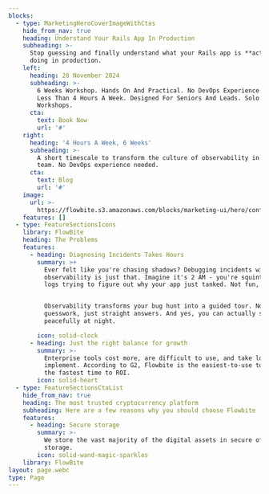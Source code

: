 ```yaml
---
blocks:
  - type: MarketingHeroCoverImageWithCtas
    hide_from_nav: true
    heading: Understand Your Rails App In Production
    subheading: >-
      Stop guessing and finally understand what your Rails app is **actually**
      doing in production.
    left:
      heading: 28 November 2024
      subheading: >-
        6 Weeks Workshop. Hands On And Practical. No DevOps Experience Needed.
        Less Than 4 Hours A Week. Designed For Seniors And Leads. Solo Or Team
        Workshops.
      cta:
        text: Book Now
        url: '#'
    right:
      heading: '4 Hours A Week, 6 Weeks'
      subheading: >-
        A short timescale to transform the culture of observability in your
        team. No DevOps experience needed.
      cta:
        text: Blog
        url: '#'
    image:
      url: >-
        https://flowbite.s3.amazonaws.com/blocks/marketing-ui/hero/conference-speaker.jpg
    features: []
  - type: FeatureSectionsIcons
    library: FlowBite
    heading: The Problems
    features:
      - heading: Diagnosing Incidents Takes Hours
        summary: >+
          Ever felt like you're chasing shadows? Debugging incidents without
          observability is just that. Imagine it's 2 AM - you're squinting at
          logs trying to figure out why your app just tanked. Not fun, right?


          Observability transforms your bug hunt into a guided tour. No more
          guesswork, just straight answers. And yes, you can actually sleep
          peacefully at night.

        icon: solid-clock
      - heading: Just the right balance for growth
        summary: >-
          Enterprise tools cost more, are difficult to use, and take longer to
          implement. According to G2, Flowbite is the easiest-to-use tool, with
          the fastest time to ROI.
        icon: solid-heart
  - type: FeatureSectionsCtaList
    hide_from_nav: true
    heading: The most trusted cryptocurrency platform
    subheading: Here are a few reasons why you should choose Flowbite
    features:
      - heading: Secure storage
        summary: >-
          We store the vast majority of the digital assets in secure offline
          storage.
        icon: solid-wand-magic-sparkles
    library: FlowBite
layout: page.webc
type: Page
---
```

